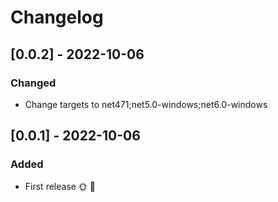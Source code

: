 # Changelog

## [0.0.2] - 2022-10-06

### Changed
- Change targets to net471;net5.0-windows;net6.0-windows

## [0.0.1] - 2022-10-06

### Added
* First release 🌞 🚀
